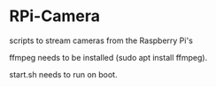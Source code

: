 # RPi-Camera

scripts to stream cameras from the Raspberry Pi's

ffmpeg needs to be installed (sudo apt install ffmpeg).

start.sh needs to run on boot.
